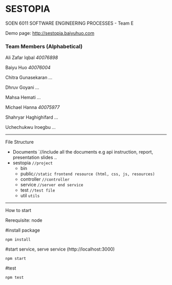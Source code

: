 # SESTOPIA
SOEN 6011  SOFTWARE ENGINEERING PROCESSES - Team E

Demo page: http://sestopia.baiyuhuo.com

### Team Members (Alphabetical)

Ali Zafar Iqbal *40076898*  

Baiyu Huo *40076004*  

Chitra Gunasekaran *...*  

Dhruv Goyani *...*  

Mahsa Hemati *...*

Michael Hanna *40075977*

Shahryar Haghighifard *...*

Uchechukwu Iroegbu *...*


---

File Structure  
+ Documents	`//include all the documents e.g api instruction, report, presentation slides ..
+ sestopia `//project`
  + bin   
  + public`//static frontend resource (html, css, js, resources)`
  + controller `//controller`
  + service `//server end service`
  + test `//test file`
  + util `utils`
  

---

How to start

Rerequisite: node

#install package

`npm install`

#start service, serve service (http://localhost:3000)

`npm start`

#test

`npm test`

